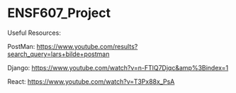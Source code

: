 # ENSF607_Project

Useful Resources:

PostMan: https://www.youtube.com/results?search_query=lars+bilde+postman

Django: https://www.youtube.com/watch?v=n-FTlQ7Djqc&amp%3Bindex=1

React: https://www.youtube.com/watch?v=T3Px88x_PsA
